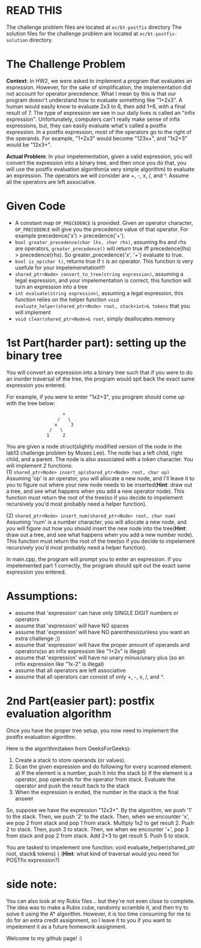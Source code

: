 # READ THIS

The challenge problem files are located at ```ec/bt-postfix``` directory
The solution files for the challenge problem are located at ```ec/bt-postfix-solution``` directory.

# The Challenge Problem
**Context**:
  In HW2, we were asked to implement a program that evaluates an expression. However, for the sake of simplification, the implementation did not account for operator precedence. What I mean by this is that our program doesn't understand how to evaluate something like "1+2x3". A human would easily know to evaluate 2x3 to 6, then add 1+6, with a final result of 7. 
  The type of expression we see in our daily lives is called an "infix expression". Unfortunately, computers can't really make sense of infix expressions, but, they can easily evaluate what's called a postfix expression. In a postfix expression, most of the operators go to the right of the operands. For example, "1+2x3" would become "123x+", and "1x2+3" would be "12x3+".
  
 **Actual Problem**:
  In your impelementation, given a valid expression, you will convert the expression into a binary tree, and then once you do that, you will use the postfix evaluation algorithm(a very simple algorithm) to evaluate an expression. The operators we will consider are +, -, x, /, and ^. Assume all the operators are left associative. 

# Given Code

- A constant map `OP_PRECEDENCE` is provided. Given an operator character, `OP_PRECEDENCE` will give you the precedence value of that operator. For example precedence('x') > precedence('+'). 
- `bool greater_precedence(char lhs, char rhs)`, assuming lhs and rhs are operators, `greater_precedence()` will return true iff precedence(lhs) > precedence(rhs). So greater_precedence('x', '+') evaluate to true.
- `bool is_op(char t)`, returns true if `t` is an operator. This function is very usefule for your impelemenetation!!!
- `shared_ptr<Node> convert_to_tree(string expression)`, assuming a legal expression, and your impelementation is correct, this function will turn an expression into a tree
- `int evaluate(string expression)`, assuming a legal expression, this function relies on the helper function `void evaluate_helper(shared_ptr<Node> root, stack<int>& tokens` that you will implement
- `void clear(shared_ptr<Node>& root`, simply deallocates memory


# 1st Part(harder part): setting up the binary tree
  You will convert an expression into a binary tree such that if you were to do an inorder traversal of the tree, the program would spit back the exact same expression you entered. 

For example, if you were to enter "1x2+3", you program should come up with the tree below:
```
                     +
                   /   \ 
                  x     3
                /   \
               1     2
```
You are given a node struct(slightly modified version of the node in the lab13 challenge problem by Moses Lee). The node has a left child, right child, and a parent. The node is also associated with a token character.
You will implement 2 functions:  
(1) ```shared_ptr<Node> insert_op(shared_ptr<Node> root, char op)```
  Assuming 'op' is an operator, you will allocate a new node, and I'll leave it to you to figure out where your new node needs to be inserted(**Hint**: draw out a tree, and see what happens when you add a new operator node). This function must return the root of the tree(so if you decide to impelement recursively you'd most probably need a helper function).
  
(2) ```shared_ptr<Node> insert_num(shared_ptr<Node> root, char num)``` 
  Assuming 'num' is a number character, you will allocate a new node, and you will figure out how you should insert the new node into the tree(**Hint**: draw out a tree, and see what happens when you add a new number node). This function must return the root of the tree(so if you decide to impelement recursively you'd most probably need a helper function).

In main.cpp, the program will prompt you to enter an expression. If you impelemented part 1 correctly, the program should spit out the exact same expression you entered. 

# Assumptions:
- assume that 'expression' can have only SINGLE DIGIT numbers or operators
- assume that 'expression' will have NO spaces
- assume that 'expression' will have NO parenthesis(unless you want an extra challenge ;))
- assume that 'expression' will have the proper amount of operands and operators(so an infix expression like "1+2x" is illegal)
- assume that 'expression' will have no unary minus/unary plus (so an infix expression like "1x-2" is illegal)
- assume that all operators are left associative
- assume that all operators can consist of only +, -, x, /, and ^.

# 2nd Part(easier part): postfix evaluation algorithm
  Once you have the proper tree setup, you now need to implement the postfix evaluation algorithm. 
  
Here is the algorithm(taken from GeeksForGeeks):
  1) Create a stack to store operands (or values).
  2) Scan the given expression and do following for every scanned element.
     a) If the element is a number, push it into the stack
     b) If the element is a operator, pop operands for the operator from stack. Evaluate the operator and push the result back to the stack
  3) When the expression is ended, the number in the stack is the final answer

So, suppose we have the expression "12x3+". By the algorithm, we push '1' to the stack. Then, we push '2' to the stack. Then, when we encounter 'x', we pop 2 from stack and pop 1 from stack. Multiply 1x2 to get result 2. Push 2 to stack. Then, push 3 to stack. Then, we when we encounter '+', pop 3 from stack and pop 2 from stack. Add 2+3 to get result 5. Push 5 to stack. 

You are tasked to impelement one function:
void evaluate_helper(shared_ptr<Node> root, stack<int>& tokens) {
(**Hint**: what kind of traversal would you need for POSTfix expression?)

# side note:
You can also look at my Rubix files... but they're not even close to complete. The idea was to make a Rubix cube, randomly scramble it, and then try to solve it using the A* algorithm. However, it is too time consuming for me to do for an extra credit assignment, so I leave it to you if you want to impelement it as a future homework assignment. 

Welcome to my github page! :)
